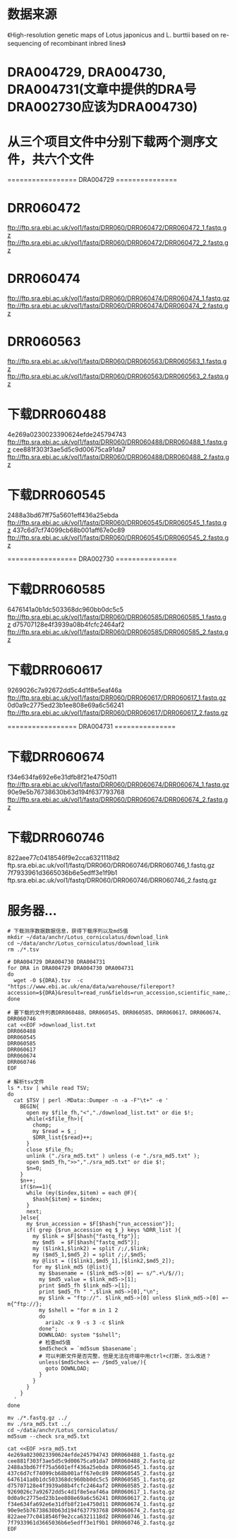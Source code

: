 # 数据来源
《High-resolution genetic maps of Lotus japonicus and L. burttii based on re-sequencing of recombinant inbred lines》
# DRA004729, DRA004730, DRA004731(文章中提供的DRA号DRA002730应该为DRA004730)
# 从三个项目文件中分别下载两个测序文件，共六个文件

================= DRA004729 ===============
# DRR060472
ftp://ftp.sra.ebi.ac.uk/vol1/fastq/DRR060/DRR060472/DRR060472_1.fastq.gz
ftp://ftp.sra.ebi.ac.uk/vol1/fastq/DRR060/DRR060472/DRR060472_2.fastq.gz
# DRR060474
ftp://ftp.sra.ebi.ac.uk/vol1/fastq/DRR060/DRR060474/DRR060474_1.fastq.gz
ftp://ftp.sra.ebi.ac.uk/vol1/fastq/DRR060/DRR060474/DRR060474_2.fastq.gz
# DRR060563
ftp://ftp.sra.ebi.ac.uk/vol1/fastq/DRR060/DRR060563/DRR060563_1.fastq.gz
ftp://ftp.sra.ebi.ac.uk/vol1/fastq/DRR060/DRR060563/DRR060563_2.fastq.gz

# 下载DRR060488
4e269a0230023390624efde245794743
ftp://ftp.sra.ebi.ac.uk/vol1/fastq/DRR060/DRR060488/DRR060488_1.fastq.gz
cee881f303f3ae5d5c9d00675ca91da7
ftp://ftp.sra.ebi.ac.uk/vol1/fastq/DRR060/DRR060488/DRR060488_2.fastq.gz
# 下载DRR060545
2488a3bd67ff75a5601eff436a25ebda
ftp://ftp.sra.ebi.ac.uk/vol1/fastq/DRR060/DRR060545/DRR060545_1.fastq.gz
437c6d7cf74099cb68b001aff67e0c89
ftp://ftp.sra.ebi.ac.uk/vol1/fastq/DRR060/DRR060545/DRR060545_2.fastq.gz

================= DRA002730 ===============
# 下载DRR060585
6476141a0b1dc503368dc960bb0dc5c5
ftp://ftp.sra.ebi.ac.uk/vol1/fastq/DRR060/DRR060585/DRR060585_1.fastq.gz
d75707128e4f3939a08b4fcfc2464af2
ftp://ftp.sra.ebi.ac.uk/vol1/fastq/DRR060/DRR060585/DRR060585_2.fastq.gz
# 下载DRR060617
9269026c7a92672dd5c4d1f8e5eaf46a
ftp://ftp.sra.ebi.ac.uk/vol1/fastq/DRR060/DRR060617/DRR060617_1.fastq.gz
0d0a9c2775ed23b1ee808e69a6c56241
ftp://ftp.sra.ebi.ac.uk/vol1/fastq/DRR060/DRR060617/DRR060617_2.fastq.gz

================= DRA004731 ===============
# 下载DRR060674
f34e634fa692e6e31dfb8f21e4750d11
ftp://ftp.sra.ebi.ac.uk/vol1/fastq/DRR060/DRR060674/DRR060674_1.fastq.gz
90e9e5b76738630b63d194f637793768
ftp://ftp.sra.ebi.ac.uk/vol1/fastq/DRR060/DRR060674/DRR060674_2.fastq.gz

# 下载DRR060746
822aee77c0418546f9e2cca6321118d2
ftp.sra.ebi.ac.uk/vol1/fastq/DRR060/DRR060746/DRR060746_1.fastq.gz
7f7933961d3665036b6e5edff3e1f9b1
ftp.sra.ebi.ac.uk/vol1/fastq/DRR060/DRR060746/DRR060746_2.fastq.gz

# 服务器...
```
# 下载测序数据数据信息，获得下载序列以及md5值
mkdir ~/data/anchr/Lotus_corniculatus/download_link
cd ~/data/anchr/Lotus_corniculatus/download_link
rm ./*.tsv

# DRA004729 DRA004730 DRA004731
for DRA in DRA004729 DRA004730 DRA004731
do
  wget -O ${DRA}.tsv  -c "https://www.ebi.ac.uk/ena/data/warehouse/filereport?accession=${DRA}&result=read_run&fields=run_accession,scientific_name,instrument_model,fastq_md5,fastq_ftp,sra_ftp&download=txt"
done
```
```
# 要下载的文件列表DRR060488、DRR060545、DRR060585、DRR060617、DRR060674、DRR060746
cat <<EOF >download_list.txt
DRR060488
DRR060545
DRR060585
DRR060617
DRR060674
DRR060746
EOF

# 解析tsv文件
ls *.tsv | while read TSV;
do
  cat $TSV | perl -MData::Dumper -n -a -F"\t+" -e '
    BEGIN{
      open my $file_fh,"<","./download_list.txt" or die $!;
      while(<$file_fh>){
        chomp;
        my $read = $_;
        $DRR_list{$read}++;
      }
      close $file_fh;
      unlink ("./sra_md5.txt" ) unless (-e "./sra_md5.txt" );
      open $md5_fh,">>","./sra_md5.txt" or die $!;
      $n=0;
    }
    $n++;
    if($n==1){
      while (my($index,$item) = each @F){
        $hash{$item} = $index;
      }
      next;
    }else{
      my $run_accession = $F[$hash{"run_accession"}];
      if( grep {$run_accession eq $_} keys %DRR_list ){
        my $link = $F[$hash{"fastq_ftp"}];
        my $md5  = $F[$hash{"fastq_md5"}];
        my ($link1,$link2) = split /;/,$link;
        my ($md5_1,$md5_2) = split /;/,$md5;
        my @list = ([$link1,$md5_1],[$link2,$md5_2]);
        for my $link_md5 (@list){
          my $basename = ($link_md5->[0] =~ s/^.+\/$//);
          my $md5_value = $link_md5->[1];
          print $md5_fh $link_md5->[1];
          print $md5_fh " ",$link_md5->[0],"\n";
          my $link = "ftp://". $link_md5->[0] unless $link_md5->[0] =~ m{^ftp://};
          my $shell = "for m in 1 2
          do
            aria2c -x 9 -s 3 -c $link
          done";
          DOWNLOAD: system "$shell";
          # 检查md5值
          $md5check = `md5sum $basename`;
          # 可以判断文件是否完整，但是无法在终端中用ctrl+c打断，怎么改进？
          unless($md5check =~ /$md5_value/){
            goto DOWNLOAD;
          }
        }
      }
    }
  '
done

mv ./*.fastq.gz ../
mv ./sra_md5.txt ../
cd ~/data/anchr/Lotus_corniculatus/
md5sum --check sra_md5.txt
```
```
cat <<EOF >sra_md5.txt
4e269a0230023390624efde245794743 DRR060488_1.fastq.gz
cee881f303f3ae5d5c9d00675ca91da7 DRR060488_2.fastq.gz
2488a3bd67ff75a5601eff436a25ebda DRR060545_1.fastq.gz
437c6d7cf74099cb68b001aff67e0c89 DRR060545_2.fastq.gz
6476141a0b1dc503368dc960bb0dc5c5 DRR060585_1.fastq.gz
d75707128e4f3939a08b4fcfc2464af2 DRR060585_2.fastq.gz
9269026c7a92672dd5c4d1f8e5eaf46a DRR060617_1.fastq.gz
0d0a9c2775ed23b1ee808e69a6c56241 DRR060617_2.fastq.gz
f34e634fa692e6e31dfb8f21e4750d11 DRR060674_1.fastq.gz
90e9e5b76738630b63d194f637793768 DRR060674_2.fastq.gz
822aee77c0418546f9e2cca6321118d2 DRR060746_1.fastq.gz
7f7933961d3665036b6e5edff3e1f9b1 DRR060746_2.fastq.gz
EOF
```
